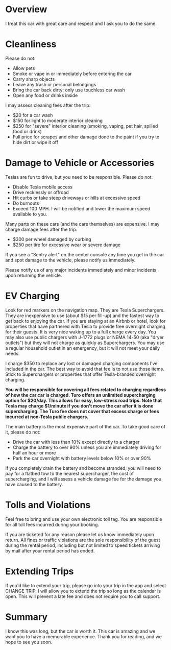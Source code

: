 # Overview

I treat this car with great care and respect and I ask you to do the same.

# Cleanliness

Please do not:

* Allow pets
* Smoke or vape in or immediately before entering the car
* Carry sharp objects
* Leave any trash or personal belongings
* Bring the car back dirty; only use touchless car wash
* Open any food or drinks inside

I may assess cleaning fees after the trip:

* $20 for a car wash
* $150 for light to moderate interior cleaning
* $250 for "severe" interior cleaning (smoking, vaping, pet hair, spilled food or drink)
* Full price for scrapes and other damage done to the paint if you try to hide dirt or wipe it off

# Damage to Vehicle or Accessories

Teslas are fun to drive, but you need to be responsible. Please do not:

* Disable Tesla mobile access
* Drive recklessly or offroad
* Hit curbs or take steep driveways or hills at excessive speed
* Do burnouts
* Exceed 100 MPH. I will be notified and lower the maximum speed available to you.

Many parts on these cars (and the cars themselves) are expensive. I may charge damage fees after the trip:

* $300 per wheel damaged by curbing
* $250 per tire for excessive wear or severe damage

If you see a "Sentry alert" on the center console any time you get in the car and spot damage to the vehicle, please notify us immediately.

Please notify us of any major incidents immediately and minor incidents upon returning the vehicle.

# EV Charging

Look for red markers on the navigation map. They are Tesla Superchargers. They are inexpensive to use (about $15 per fill-up) and the fastest way to get back to enjoying the car. If you are staying at an Airbnb or hotel, look for properties that have partnered with Tesla to provide free overnight charging for their guests. It is very nice waking up to a full charge every day. You may also use public chargers with J-1772 plugs or NEMA 14-50 (aka "dryer outlets") but they will not charge as quickly as Superchargers. You may use a regular household outlet in an emergency, but it will not meet your daily needs.

I charge $350 to replace any lost or damaged charging components I've included in the car. The best way to avoid that fee is to not use those items. Stick to Superchargers or properties that offer Tesla-branded overnight charging.

**You will be responsible for covering all fees related to charging regardless of how the car car is charged. Turo offers an unlimited supercharging option for $20/day. This allows for easy, low-stress road trips. Note that Tesla may charge $1/minute if you don't move the car after it is done supercharging. The Turo fee does not cover that excess charge or fees incurred at non-Tesla public chargers.**

The main battery is the most expensive part of the car. To take good care of it, please do not:

* Drive the car with less than 10% except directly to a charger
* Charge the battery to over 90% unless you are immediately driving for half an hour or more
* Park the car overnight with battery levels below 10% or over 90%

If you completely drain the battery and become stranded, you will need to pay for a flatbed tow to the nearest supercharger, the cost of supercharging, and I will assess a vehicle damage fee for the damage you have caused to the battery.

# Tolls and Violations

Feel free to bring and use your own electronic toll tag. You are responsible for all toll fees incurred during your booking.

If you are ticketed for any reason please let us know immediately upon return. All fines or traffic violations are the sole responsibility of the guest during the rental period, including but not limited to speed tickets arriving by mail after your rental period has ended.

# Extending Trips

If you'd like to extend your trip, please go into your trip in the app and select CHANGE TRIP. I will allow you to extend the trip so long as the calendar is open. This will prevent a late fee and does not require you to call support.

# Summary

I know this was long, but the car is worth it. This car is amazing and we want you to have a memorable experience. Thank you for reading, and we hope to see you soon.
